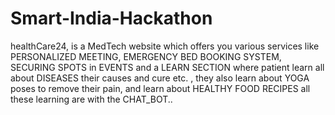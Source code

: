 # Smart-India-Hackathon
healthCare24, is a  MedTech website which offers you various services like PERSONALIZED MEETING, EMERGENCY BED BOOKING SYSTEM, SECURING SPOTS in EVENTS and a LEARN SECTION where patient learn all about DISEASES their causes and cure etc. , they also  learn about YOGA poses to remove their pain, and learn about HEALTHY FOOD RECIPES all these learning are with the CHAT_BOT..
